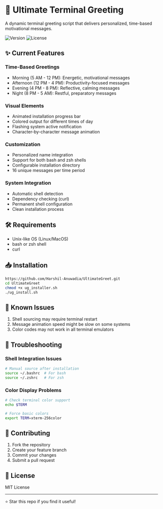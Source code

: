 # 🚀 Ultimate Terminal Greeting

A dynamic terminal greeting script that delivers personalized, time-based motivational messages.

![Version](https://img.shields.io/badge/version-1.0-green.svg)
![License](https://img.shields.io/badge/license-MIT-blue.svg)

## ✨ Current Features

### Time-Based Greetings
- Morning (5 AM - 12 PM): Energetic, motivational messages
- Afternoon (12 PM - 4 PM): Productivity-focused messages
- Evening (4 PM - 8 PM): Reflective, calming messages
- Night (8 PM - 5 AM): Restful, preparatory messages

### Visual Elements
- Animated installation progress bar
- Colored output for different times of day
- Flashing system active notification
- Character-by-character message animation

### Customization
- Personalized name integration
- Support for both bash and zsh shells
- Configurable installation directory
- 16 unique messages per time period

### System Integration
- Automatic shell detection
- Dependency checking (curl)
- Permanent shell configuration
- Clean installation process

## 🛠️ Requirements
- Unix-like OS (Linux/MacOS)
- bash or zsh shell
- curl

## 📥 Installation
```bash
https://github.com/Harshil-Anuwadia/UltimateGreet.git
cd UltimateGreet
chmod +x ug_installer.sh
./ug_install.sh
```

## 🐛 Known Issues
1. Shell sourcing may require terminal restart
2. Message animation speed might be slow on some systems
3. Color codes may not work in all terminal emulators

## 🔧 Troubleshooting

### Shell Integration Issues
```bash
# Manual source after installation
source ~/.bashrc  # For bash
source ~/.zshrc   # For zsh
```

### Color Display Problems
```bash
# Check terminal color support
echo $TERM

# Force basic colors
export TERM=xterm-256color
```

## 🤝 Contributing
1. Fork the repository
2. Create your feature branch
3. Commit your changes
4. Submit a pull request

## 📜 License
MIT License

---
⭐ Star this repo if you find it useful!
